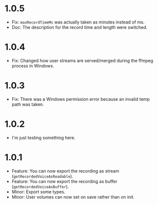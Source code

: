 # 1.0.5
- Fix: `maxRecordTimeMs` was actually taken as minutes instead of ms.
- Doc: The description for the record time and length were switched.

# 1.0.4
- Fix: Changed how user streams are served/merged during the ffmpeg process in Windows.

# 1.0.3
- Fix: There was a Windows permission error because an invalid temp path was taken.

# 1.0.2
- I'm just testing something here.

# 1.0.1
- Feature: You can now export the recording as stream (`getRecordedVoiceAsReadable`).
- Feature: You can now export the recording as buffer (`getRecordedVoiceAsBuffer`).
- Minor: Export some types.
- Minor: User volumes can now set on save rather than on init.